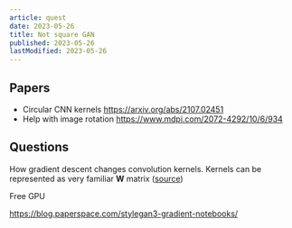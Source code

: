 ```yaml
---
article: quest
date: 2023-05-26
title: Not square GAN
published: 2023-05-26
lastModified: 2023-05-26
---
```


## Papers

- Circular CNN kernels https://arxiv.org/abs/2107.02451
- Help with image rotation https://www.mdpi.com/2072-4292/10/6/934


## Questions

How gradient descent changes convolution kernels. Kernels can be represented as very familiar **W** matrix ([source](https://ai.stackexchange.com/questions/11172/how-can-the-convolution-operation-be-implemented-as-a-matrix-multiplication))



Free GPU

https://blog.paperspace.com/stylegan3-gradient-notebooks/
